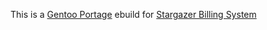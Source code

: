 This is a [Gentoo Portage](http://www.gentoo.org/) ebuild for [Stargazer Billing System](http://stg.dp.ua/)